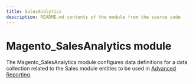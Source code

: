 ```yaml
---
title: SalesAnalytics
description: README.md contents of the module from the source code
---
```


# Magento_SalesAnalytics module

The Magento_SalesAnalytics module configures data definitions for a data collection related to the Sales module entities to be used in [Advanced Reporting](https://devdocs.magento.com/guides/v2.4/advanced-reporting/modules.html).
